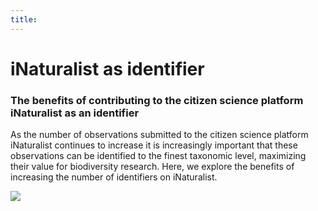 ```yaml
---
title: 
---
```

# iNaturalist as identifier

### The benefits of contributing to the citizen science platform iNaturalist as an identifier

As the number of observations submitted to the citizen science platform iNaturalist continues to increase it is increasingly important that these observations can be identified to the finest taxonomic level, maximizing their value for biodiversity research. Here, we explore the benefits of increasing the number of identifiers on iNaturalist. 

![](Images/DSC06364.jpg)
